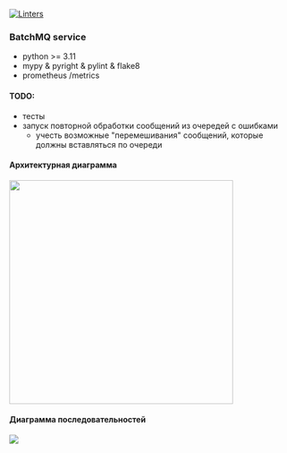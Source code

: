 [![Linters](https://github.com/CyberPhysics-Platform/batchmq/actions/workflows/linting.yml/badge.svg)](https://github.com/CyberPhysics-Platform/batchmq/actions/workflows/linting.yml)
### BatchMQ service
- python >= 3.11
- mypy & pyright & pylint & flake8
- prometheus /metrics

#### TODO:
- тесты
- запуск повторной обработки сообщений из очередей с ошибками
    - учесть возможные "перемешивания" сообщений, которые должны вставляться по очереди

#### Архитектурная диаграмма
<img src="./static/arch.jpg" width="400px">

#### Диаграмма последовательностей
<img src="./static/seq.jpg">
